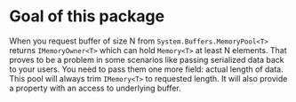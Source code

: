 # Goal of this package

When you request buffer of size N from `System.Buffers.MemoryPool<T>` returns `IMemoryOwner<T>` which can hold `Memory<T>` at least N elements. That proves to be a problem in some scenarios like passing serialized data back to your users. You need to pass them one more field: actual length of data. This pool will always trim `IMemory<T>` to requested length. It will also provide a property with an access to underlying buffer.